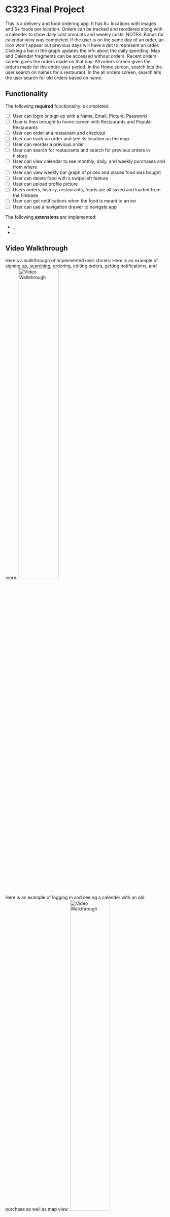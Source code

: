 # C323 Final Project

This is a delivery and food ordering app. It has 8+ locations with images and 5+ foods per location. Orders can be tracked and reordered along with a calender to show daily cost amounts and weekly costs.
NOTES: Bonus for calendar view was completed. If the user is on the same day of an order, an icon won't appear but previous days will have a dot to represent an order. Clicking a bar in the graph updates the info about the daily spending.
Map and Calendar fragments can be accessed without orders.
Recent orders screen gives the orders made on that day.
All orders screen gives the orders made for the entire user period.
In the Home screen, search lets the user search on names for a restaurant.
In the all orders screen, search lets the user search for old orders based on name.

## Functionality 

The following **required** functionality is completed:

* [ ] User can login or sign up with a Name, Email, Picture, Password
* [ ] User is then brought to home screen with Restaurants and Popular Restaurants
* [ ] User can order at a restaurant and checkout
* [ ] User can track an order and see its location on the map
* [ ] User can reorder a previous order
* [ ] User can search for restaurants and search for previous orders in history
* [ ] User can view calendar to see monthly, daily, and weekly purchases and from where
* [ ] User can view weekly bar graph of prices and places food was bought
* [ ] User can delete food with a swipe left feature
* [ ] User can upload profile picture
* [ ] Users orders, history, restaurants, foods are all saved and loaded from the firebase
* [ ] User can get notifications when the food is meant to arrive
* [ ] User can use a navigation drawer to navigate app

The following **extensions** are implemented:

* ...
* ...

## Video Walkthrough

Here's a walkthrough of implemented user stories:
Here is an example of signing up, searching, ordering, editing orders, getting notifications, and more.
<img src='walkthrough.gif' title='Video Walkthrough' width='50%' alt='Video Walkthrough' />

Here is an example of logging in and seeing a calender with an old purchase as well as map view.
<img src='walkthrough2.gif' title='Video Walkthrough' width='50%' alt='Video Walkthrough' />
## Notes

This was a very complex project to design the data structures and fragments

## License

    Copyright [2023] [Kevin Schoonover]

    Licensed under the Apache License, Version 2.0 (the "License");
    you may not use this file except in compliance with the License.
    You may obtain a copy of the License at

        http://www.apache.org/licenses/LICENSE-2.0

    Unless required by applicable law or agreed to in writing, software
    distributed under the License is distributed on an "AS IS" BASIS,
    WITHOUT WARRANTIES OR CONDITIONS OF ANY KIND, either express or implied.
    See the License for the specific language governing permissions and
    limitations under the License.
